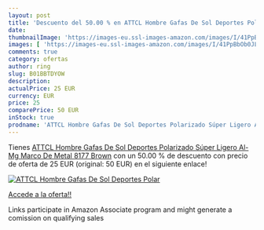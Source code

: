 ```yaml
---
layout: post
title: 'Descuento del 50.00 % en ATTCL Hombre Gafas De Sol Deportes Polar'
date: 
thumbnailImage: 'https://images-eu.ssl-images-amazon.com/images/I/41PpBbOb0JL._SL200_.jpg'
images: [ 'https://images-eu.ssl-images-amazon.com/images/I/41PpBbOb0JL._SL200_.jpg' ]
comments: true
category: ofertas
author: ring
slug: B01BBTDYOW
description:
actualPrice: 25 EUR
currency: EUR
price: 25
comparePrice: 50 EUR
inStock: true
prodname: 'ATTCL Hombre Gafas De Sol Deportes Polarizado Súper Ligero Al-Mg Marco De Metal 8177 Brown'
---
```


Tienes [ATTCL Hombre Gafas De Sol Deportes Polarizado Súper Ligero Al-Mg Marco De Metal 8177 Brown](https://www.amazon.es/dp/B01BBTDYOW/?tag=tolees-21) con un 50.00 % de descuento con precio de oferta de 25 EUR (original: 50 EUR) en el siguiente enlace!

[![ATTCL Hombre Gafas De Sol Deportes Polar](https://images-eu.ssl-images-amazon.com/images/I/41PpBbOb0JL._SL200_.jpg)](https://www.amazon.es/dp/B01BBTDYOW/?tag=tolees-21)

[Accede a la oferta!!](https://www.amazon.es/dp/B01BBTDYOW/?tag=tolees-21)

Links participate in Amazon Associate program and might generate a comission on qualifying sales


